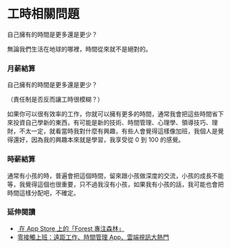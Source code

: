 # 工時相關問題

自己擁有的時間是更多還是更少？

無論我們生活在地球的哪裡，時間從來就不是絕對的。

### 月薪結算

自己擁有的時間是更多還是更少？

（責任制是否反而讓工時很模糊？）

如果你可以很有效率的工作，你就可以擁有更多的時間，通常我會把這些時間省下來投資自己學新的東西，有可能是新的技術、時間管理、心理學、領導技巧、理財，不太一定，就看當時我對什麼有興趣，有些人會覺得這樣像加班，我個人是覺得還好，因為我的興趣本來就是學習，我享受從 0 到 100 的感覺。

### 時薪結算

通常有小孩的時，普遍會把這個時間，留來跟小孩做深度的交流，小孩的成長不能等，我覺得這個也很重要，只不過我沒有小孩，如果我有小孩的話，我可能也會把時間這樣分配吧，不確定。

### 延伸閱讀

- [‎ 在 App Store 上的「Forest 專注森林」](https://apps.apple.com/tw/app/forest-%E5%B0%88%E6%B3%A8%E6%A3%AE%E6%9E%97/id866450515)
- [零接觸上班：遠距工作、時間管理 App、雲端視訊大熱門](https://udn.com/news/story/6846/4553711)
